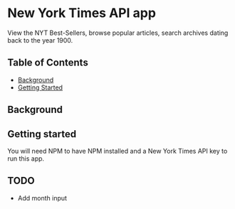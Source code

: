 


# New York Times API app

View the NYT Best-Sellers, browse popular articles, search archives dating back to the year 1900.

## Table of Contents
- [Background](#background)
- [Getting Started](#getStarted)

<a name="background"></a>
## Background


<a name="getStarted"></a>
## Getting started 
You will need NPM to have NPM installed and a New York Times API key to run this app.




## TODO
- Add month input